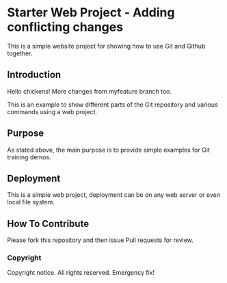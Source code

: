 # Starter Web Project - Adding conflicting changes
This is a simple website project for showing how to use Git and Github together.

## Introduction

Hello chickens!
More changes from myfeature branch too.

This is an example to show different parts of the Git repository and various commands using a web project.
## Purpose
As stated above, the main purpose is to provide simple examples for Git training demos.
## Deployment
This is a simple web project, deployment can be on any web server or even local file system.
## How To Contribute
Please fork this repository and then issue Pull requests for review.

### Copyright
Copyright notice. All rights reserved.
Emergency fix!
